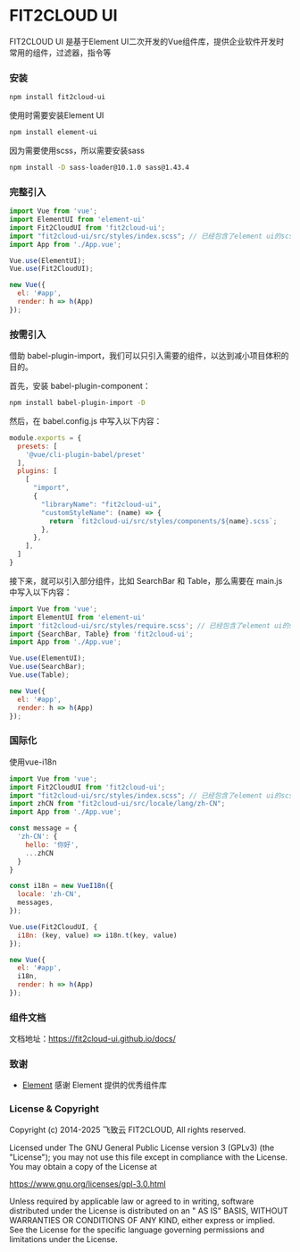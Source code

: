 # FIT2CLOUD UI

FIT2CLOUD UI 是基于Element UI二次开发的Vue组件库，提供企业软件开发时常用的组件，过滤器，指令等

### 安装

```sh
npm install fit2cloud-ui
```

使用时需要安装Element UI

```sh
npm install element-ui
```

因为需要使用scss，所以需要安装sass

```sh
npm install -D sass-loader@10.1.0 sass@1.43.4
```

### 完整引入

```js
import Vue from 'vue';
import ElementUI from 'element-ui'
import Fit2CloudUI from 'fit2cloud-ui';
import "fit2cloud-ui/src/styles/index.scss"; // 已经包含了element ui的scss
import App from './App.vue';

Vue.use(ElementUI);
Vue.use(Fit2CloudUI);

new Vue({
  el: '#app',
  render: h => h(App)
});
```

### 按需引入

借助 babel-plugin-import，我们可以只引入需要的组件，以达到减小项目体积的目的。

首先，安装 babel-plugin-component：

```sh
npm install babel-plugin-import -D
```

然后，在 babel.config.js 中写入以下内容：

```js
module.exports = {
  presets: [
    '@vue/cli-plugin-babel/preset'
  ],
  plugins: [
    [
      "import",
      {
        "libraryName": "fit2cloud-ui",
        "customStyleName": (name) => {
          return `fit2cloud-ui/src/styles/components/${name}.scss`;
        },
      },
    ],
  ]
}
```

接下来，就可以引入部分组件，比如 SearchBar 和 Table，那么需要在 main.js 中写入以下内容：

```js
import Vue from 'vue';
import ElementUI from 'element-ui'
import 'fit2cloud-ui/src/styles/require.scss'; // 已经包含了element ui的scss
import {SearchBar, Table} from 'fit2cloud-ui';
import App from './App.vue';

Vue.use(ElementUI);
Vue.use(SearchBar);
Vue.use(Table);

new Vue({
  el: '#app',
  render: h => h(App)
});
```

### 国际化

使用vue-i18n

```js
import Vue from 'vue';
import Fit2CloudUI from 'fit2cloud-ui';
import "fit2cloud-ui/src/styles/index.scss"; // 已经包含了element ui的scss
import zhCN from "fit2cloud-ui/src/locale/lang/zh-CN";
import App from './App.vue';

const message = {
  'zh-CN': {
    hello: '你好',
    ...zhCN
  }
}

const i18n = new VueI18n({
  locale: 'zh-CN',
  messages,
});

Vue.use(Fit2CloudUI, {
  i18n: (key, value) => i18n.t(key, value)
});

new Vue({
  el: '#app',
  i18n,
  render: h => h(App)
});
```

### 组件文档

文档地址：https://fit2cloud-ui.github.io/docs/

### 致谢

- [Element](https://element.eleme.cn/#/) 感谢 Element 提供的优秀组件库

### License & Copyright

Copyright (c) 2014-2025 飞致云 FIT2CLOUD, All rights reserved.

Licensed under The GNU General Public License version 3 (GPLv3)  (the "License"); you may not use this file except in
compliance with the License. You may obtain a copy of the License at

https://www.gnu.org/licenses/gpl-3.0.html

Unless required by applicable law or agreed to in writing, software distributed under the License is distributed on an "
AS IS" BASIS, WITHOUT WARRANTIES OR CONDITIONS OF ANY KIND, either express or implied. See the License for the specific
language governing permissions and limitations under the License.
